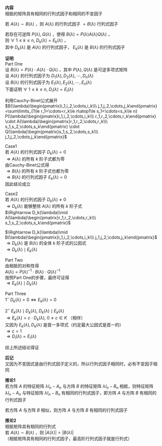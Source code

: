 **内容**    
相抵的矩阵具有相同的行列式因子和相同的不变因子    
    
若 $A(\lambda)\sim B(\lambda)$ ，则 $A(\lambda)$ 的行列式因子 $=B(\lambda)$ 行列式因子    
    
若存在可逆阵 $P(\lambda), Q(\lambda)$ ，使得 $B(\lambda)=P(\lambda)A(\lambda)Q(\lambda)$ ，    
则 $\forall\ 1\le k\le n,\ D_k(\lambda)=E_k(\lambda)$ ，    
其中 $D_k(\lambda)$ 是 $A(\lambda)$ 的行列式因子， $E_k(\lambda)$ 是 $B(\lambda)$ 的行列式因子    
    
**证明**    
Part One    
设 $B(\lambda)=P(\lambda)\cdot A(\lambda)\cdot Q(\lambda)$ ，其中 $P(\lambda),Q(\lambda)$ 是可逆多项式矩阵    
设 $A(\lambda)$ 的行列式因子为 $D_1(\lambda),D_2(\lambda),\cdots,D_n(\lambda)$     
设 $B(\lambda)$ 的行列式因子为 $E_1(\lambda),E_2(\lambda),\cdots,E_n(\lambda)$     
下面证明  $\forall\ 1\le k\le n,\ D_i(\lambda)=E_i(\lambda)$     
    
利用Cauchy-Binet公式展开    
 $B(\lambda)\begin{pmatrix}i_1,i_2,\cdots,i_k\\\ j_1,j_2,\cdots,j_k\end{pmatrix}    
=\sum\limits_{1\le r_1<\cdots<r_k\le n\atop1\le s_1<\cdots<s_k\le n}    
P(\lambda)\begin{pmatrix}i_1,i_2,\cdots,i_k\\\ r_1,r_2,\cdots,r_k\end{pmatrix}    
\cdot A(\lambda)\begin{pmatrix}r_1,r_2,\cdots,r_k\\\ s_1,s_2,\cdots,s_k\end{pmatrix}    
\cdot Q(\lambda)\begin{pmatrix}s_1,s_2,\cdots,s_k\\\ j_1,j_2,\cdots,j_k\end{pmatrix}$     
    
Case1    
若 $A(\lambda)$ 的行列式因子 $D_k(\lambda)=0$     
 $\Rightarrow A(\lambda)$ 的所有 $k$ 阶子式都为零    
由Cauchy-Binet公式得    
 $\Rightarrow B(\lambda)$ 的所有 $k$ 阶子式也都为零    
 $\Rightarrow B(\lambda)$ 的行列式因子 $E_k(\lambda)=0$     
因此结论成立    
    
Case2    
若 $A(\lambda)$ 的行列式因子 $D_k(\lambda)\neq0$     
 $\Rightarrow D_k(\lambda)$ 能够整除 $A(\lambda)$ 的所有 $k$ 阶子式    
 $\Rightarrow D_k(\lambda)\mid A(\lambda)\begin{pmatrix}r_1,r_2,\cdots,r_k\\\ s_1,s_2,\cdots,s_k\end{pmatrix}$     
    
 $\Rightarrow D_k(\lambda)\mid B(\lambda)\begin{pmatrix}i_1,i_2,\cdots,i_k\\\ j_1,j_2,\cdots,j_k\end{pmatrix}$     
 $\Rightarrow D_k(\lambda)$ 是 $B(\lambda)$ 的全体 $k$ 阶子式的公因式    
 $\Rightarrow D_k(\lambda)\mid E_k(\lambda)$     
    
Part Two    
由相抵的对称性得    
 $A(\lambda)=P(\lambda)^{-1}\cdot B(\lambda)\cdot Q(\lambda)^{-1}$     
按照Part One的步骤，最终可证得    
 $\Rightarrow E_k(\lambda)\mid D_k(\lambda)$     
    
Part Three    
 $1^\circ\ D_k(\lambda)=0\Leftrightarrow E_k(\lambda)=0$     
    
 $2^\circ\ E_k(\lambda)\mid D_k(\lambda),\ D_k(\lambda)\mid E_k(\lambda)$     
 $\Rightarrow E_k(\lambda)=c\cdot D_k(\lambda),\ 0\neq c\in K$ （相伴）    
又因为 $E_k(\lambda),D_k(\lambda)$ 是首一多项式（约定最大公因式是首一的）    
 $\Rightarrow c=1$     
 $\Rightarrow D_i(\lambda)=E_i(\lambda)$     
    
综上所述结论得证    
    
**后记**    
又因为不变因式是由行列式因子定义的，所以行列式因子相同时，必有不变因子相同    
    
**推论1**    
若方阵 $A$ 的特征矩阵 $\lambda I_n-A_n$ 与方阵 $B$ 的特征矩阵 $\lambda I_n-B_n$ 相抵，则特征矩阵 $\lambda I_n-A_n$ 与特征矩阵 $\lambda I_n-B_n$ 有相同的行列式因子，即方阵 $A$ 与方阵 $B$ 有相同的行列式因子    
    
若方阵 $A$ 与方阵 $B$ 相似，则方阵 $A$ 与方阵 $B$ 有相同的行列式因子    
    
**推论2**    
相抵矩阵具有相同的行列式    
若 $A(\lambda)\sim B(\lambda)$ ，则 $|A(\lambda)|=|B(\lambda)|$     
（相抵矩阵具有相同的行列式因子，最高阶行列式因子就是行列式）    
